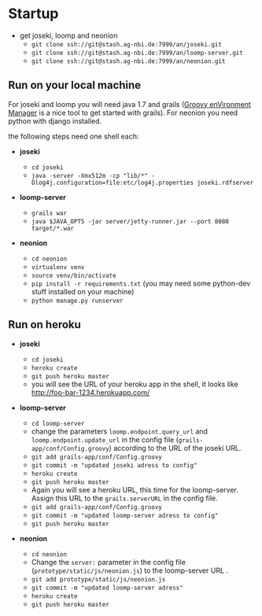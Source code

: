 # Startup

* get joseki, loomp and neonion
    * `git clone ssh://git@stash.ag-nbi.de:7999/an/joseki.git`
    * `git clone ssh://git@stash.ag-nbi.de:7999/an/loomp-server.git`
    * `git clone ssh://git@stash.ag-nbi.de:7999/an/neonion.git`


## Run on your local machine

For joseki and loomp you will need java 1.7 and grails ([Groovy enVironment Manager](http://gvmtool.net) is a nice tool to get started with grails). For neonion you need python with django installed.

the following steps need one shell each:

* **joseki**
    * `cd joseki`
    * `java -server -Xmx512m -cp "lib/*" -Dlog4j.configuration=file:etc/log4j.properties joseki.rdfserver`


* **loomp-server**
    * `grails war`
    * `java $JAVA_OPTS -jar server/jetty-runner.jar --port 8080 target/*.war`


* **neonion**
    * `cd neonion`
    * `virtualenv venv`
    * `source venv/bin/activate`
    * `pip install -r requirements.txt` (you may need some python-dev stuff installed on your machine)
    * `python manage.py runserver`


## Run on heroku

* **joseki**
    * `cd joseki`
    * `heroku create`
    * `git push heroku master`
    * you will see the URL of your heroku app in the shell, it looks like http://foo-bar-1234.herokuapp.com/



* **loomp-server**
    * `cd loomp-server`
    * change the parameters `loomp.endpoint.query_url` and `loomp.endpoint.update_url` in the config file (`grails-app/conf/Config.groovy`) according to the URL of the joseki URL.
    * `git add grails-app/conf/Config.groovy`
    * `git commit -m "updated joseki adress to config"`
    * `heroku create`
    * `git push heroku master`
    * Again you will see a heroku URL, this time for the loomp-server. Assign this URL to the `grails.serverURL` in the config file.
    * `git add grails-app/conf/Config.groovy`
    * `git commit -m "updated loomp-server adress to config"`
    * `git push heroku master`


* **neonion**
    * `cd neonion`
    * Change the `server:` parameter in the config file (`prototype/static/js/neonion.js`) to the loomp-server URL .
    * `git add prototype/static/js/neonion.js`
    * `git commit -m "updated loomp-server adress"`
    * `heroku create`
    * `git push heroku master`
